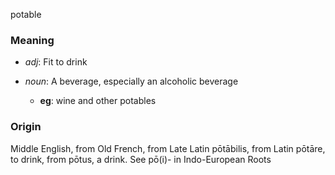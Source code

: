 potable
### Meaning
+ _adj_: Fit to drink

+ _noun_: A beverage, especially an alcoholic beverage
    + __eg__: wine and other potables

### Origin

Middle English, from Old French, from Late Latin pōtābilis, from Latin pōtāre, to drink, from pōtus, a drink. See pō(i)- in Indo-European Roots
